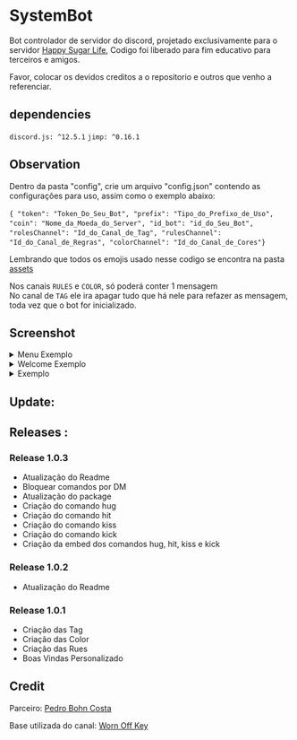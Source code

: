 # SystemBot

Bot controlador de servidor do discord, projetado exclusivamente para o servidor <a href="https://discord.gg/vr2eC6wDFt">Happy Sugar Life</a>, Codigo foi liberado para fim educativo para terceiros e amigos.

Favor, colocar os devidos creditos a o repositorio e outros que venho a referenciar.

## dependencies

`discord.js: ^12.5.1`
`jimp: ^0.16.1`

## Observation

Dentro da pasta "config", crie um arquivo "config.json" contendo as configurações para uso, assim como o exemplo abaixo:<br />

`{ "token": "Token_Do_Seu_Bot", "prefix": "Tipo_do_Prefixo_de_Uso", "coin": "Nome_da_Moeda_do_Server", "id_bot": "id_do_Seu_Bot", "rolesChannel": "Id_do_Canal_de_Tag", "rulesChannel": "Id_do_Canal_de_Regras", "colorChannel": "Id_do_Canal_de_Cores"}`

Lembrando que todos os emojis usado nesse codigo se encontra na pasta <a href="https://github.com/iSherlott/SystemBot/tree/master/assets">assets</a>

Nos canais `RULES` e `COLOR`, só poderá conter 1 mensagem<br />
No canal de `TAG` ele ira apagar tudo que há nele para refazer as mensagem, toda vez que o bot for inicializado.

## Screenshot

<details>
  <summary>Menu Exemplo</summary>
  <img src="https://github.com/iSherlott/SystemBot/blob/main/screenshot/menu.PNG?raw=true">
</details>

<details>
  <summary>Welcome Exemplo</summary>
  <img src="https://github.com/iSherlott/SystemBot/blob/main/screenshot/welcome.PNG?raw=true">
</details>

<details>
  <summary> Exemplo</summary>
  <img src="https://github.com/iSherlott/SystemBot/blob/main/screenshot/color.PNG?raw=true">
</details>

## Update:

## Releases :

### Release 1.0.3

- Atualização do Readme
- Bloquear comandos por DM
- Atualização do package
- Criação do comando hug
- Criação do comando hit
- Criação do comando kiss
- Criação do comando kick
- Criação da embed dos comandos hug, hit, kiss e kick

### Release 1.0.2

- Atualização do Readme

### Release 1.0.1

- Criação das Tag
- Criação das Color
- Criação das Rues
- Boas Vindas Personalizado

## Credit

Parceiro: <a href="https://github.com/TheNewGuy100">Pedro Bohn Costa</a>

Base utilizada do canal: <a href="https://www.youtube.com/channel/UChPrh75CmPP9Ig6jISPnfNA">Worn Off Key</a>
